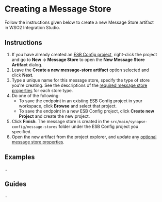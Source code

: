 # Creating a Message Store

Follow the instructions given below to create a new Message Store artifact in WSO2 Integration Studio.

## Instructions

1.  If you have already created an [ESB Config project](../../creating-projects/#esb-config-project), right-click the project and go to **New → Message Store** to open the **New Message Store Artifact** dialog.
2.  Leave the **Create a new message-store artifact** option selected and click **Next**.
3.  Type a unique name for this message store, specify the type of store you're creating. See the descriptions of the [required message store properties](../../creating-projects/#esb-config-project) for each store type.
4.	Do one of the following:  
    -   To save the endpoint in an existing ESB Config project in your workspace, click **Browse** and select that project.
    -   To save the endpoint in a new ESB Config project, click **Create new Project** and create the new project.
5.  Click **Finish**. The message store is created in the `src/main/synapse-config/message-stores` folder under the ESB Config project you specified.
6.  Open the new artifact from the project explorer, and update any [optional message store properties](../../creating-projects/#esb-config-project).

## Examples
..

## Guides
..
